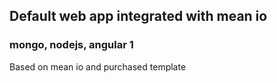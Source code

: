 

## Default web app integrated with mean io
### mongo, nodejs, angular 1
Based on mean io and purchased template
